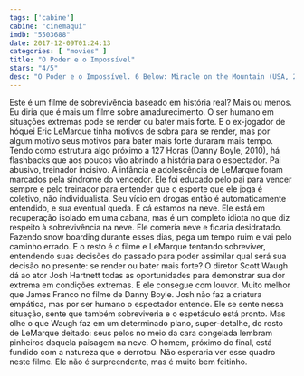 ```yaml
---
tags: ['cabine']
cabine: "cinemaqui"
imdb: "5503688"
date: 2017-12-09T01:24:13
categories: [ "movies" ]
title: "O Poder e o Impossível"
stars: "4/5"
desc: "O Poder e o Impossível. 6 Below: Miracle on the Mountain (USA, 2017). Dirigido por Scott Waugh. Escrito por Madison Turner, Eric LeMarque, Davin Seay. Com Josh Hartnett (Eric LeMarque), Mira Sorvino (Susan LeMarque), Sarah Dumont (Sarah), Kale Culley (Young Eric LeMarque), Jason Cottle (David LeMarque), Austin R. Grant (Corey), Nathan Stevens (Seth), Marty McSorely (Boston Bruins Coach), Sean Pilz (Jake)."
---
```

Este é um filme de sobrevivência baseado em história real? Mais ou menos. Eu diria que é mais um filme sobre amadurecimento. O ser humano em situações extremas pode se render ou bater mais forte. E o ex-jogador de hóquei Eric LeMarque tinha motivos de sobra para se render, mas por algum motivo seus motivos para bater mais forte duraram mais tempo. Tendo como estrutura algo próximo a 127 Horas (Danny Boyle, 2010), há flashbacks que aos poucos vão abrindo a história para o espectador. Pai abusivo, treinador incisivo. A infância e adolescência de LeMarque foram marcados pela síndrome do vencedor. Ele foi educado pelo pai para vencer sempre e pelo treinador para entender que o esporte que ele joga é coletivo, não individualista. Seu vício em drogas então é automaticamente entendido, e sua eventual queda. E cá estamos na neve. Ele está em recuperação isolado em uma cabana, mas é um completo idiota no que diz respeito à sobrevivência na neve. Ele comeria neve e ficaria desidratado. Fazendo snow boarding durante esses dias, pega um tempo ruim e vai pelo caminho errado. E o resto é o filme e LeMarque tentando sobreviver, entendendo suas decisões do passado para poder assimilar qual será sua decisão no presente: se render ou bater mais forte? O diretor Scott Waugh dá ao ator Josh Hartnett todas as oportunidades para demonstrar sua dor extrema em condições extremas. E ele consegue com louvor. Muito melhor que James Franco no filme de Danny Boyle. Josh não faz a criatura empática, mas por ser humano o espectador entende. Ele se sente nessa situação, sente que também sobreviveria e o espetáculo está pronto. Mas olhe o que Waugh faz em um determinado plano, super-detalhe, do rosto de LeMarque deitado: seus pelos no meio da cara congelada lembram pinheiros daquela paisagem na neve. O homem, próximo do final, está fundido com a natureza que o derrotou. Não esperaria ver esse quadro neste filme. Ele não é surpreendente, mas é muito bem feitinho.
